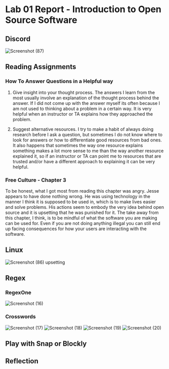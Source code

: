 # Lab 01 Report - Introduction to Open Source Software

## Discord
![Screenshot (87)](https://user-images.githubusercontent.com/63828111/106549124-50708200-64de-11eb-9c83-73a8c84af132.png)

## Reading Assignments
### How To Answer Questions in a Helpful way
1. Give insight into your thought process. The answers I learn from the most usually involve an explanation of the thought process behind the answer. If I did not come up with the answer myself its often because I am not used to thinking about a problem in a certain way. It is very helpful when an instructor or TA explains how they approached the problem.

2. Suggest alternative resources. I try to make a habit of always doing research before I ask a question, but sometimes I do not know where to look for answers or how to differentiate good resources from bad ones. It also happens that sometimes the way one resource explains something makes a lot more sense to me than the way another resource explained it, so if an instructor or TA can point me to resources that are trusted and/or have a different approach to explaining it can be very helpful.

### Free Culture - Chapter 3
To be honest, what I got most from reading this chapter was angry. Jesse appears to have done nothing wrong. He was using technology in the manner I think it is supposed to be used in, which is to make lives easier and solve problems. His actions seem to embody the very idea behind open source and it is upsetting that he was punished for it. The take away from this chapter, I think, is to be mindful of what the software you are making can be used for. Even if you are not doing anything illegal you can still end up facing consequences for how your users are interacting with the software. 

## Linux
![Screenshot (86)](https://user-images.githubusercontent.com/63828111/106548786-a2fd6e80-64dd-11eb-9650-302c70ce9cdf.png)
upsetting

## Regex
### RegexOne
![Screenshot (16)](https://user-images.githubusercontent.com/63828111/106550623-79dedd00-64e1-11eb-9ce6-3ed375e0a738.png)

### Crosswords
![Screenshot (17)](https://user-images.githubusercontent.com/63828111/106552359-31292300-64e5-11eb-9fb7-2c8110c97e4f.png)
![Screenshot (18)](https://user-images.githubusercontent.com/63828111/106552404-4bfb9780-64e5-11eb-9055-252703e49bbe.png)
![Screenshot (19)](https://user-images.githubusercontent.com/63828111/106552438-5a49b380-64e5-11eb-90b3-264a9cb26651.png)
![Screenshot (20)](https://user-images.githubusercontent.com/63828111/106552460-66ce0c00-64e5-11eb-9840-77e360de30aa.png)



## Play with Snap or Blockly

## Reflection
